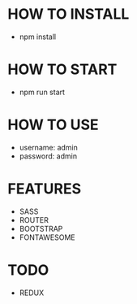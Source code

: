 # HOW TO INSTALL
- npm install

# HOW TO START
- npm run start

# HOW TO USE
- username: admin
- password: admin

# FEATURES
- SASS
- ROUTER
- BOOTSTRAP
- FONTAWESOME

# TODO
- REDUX
